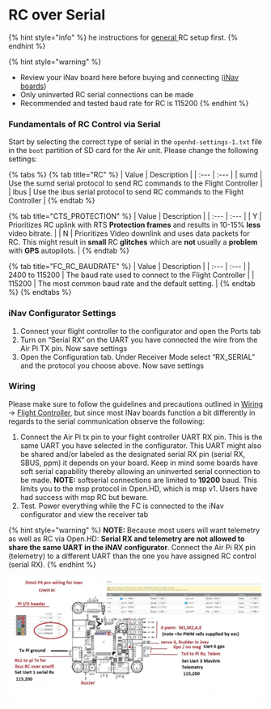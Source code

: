 # RC over Serial

{% hint style="info" %}
he instructions for [general ](general.md)RC setup first.
{% endhint %}

{% hint style="warning" %}
* Review your iNav board here before buying and connecting \([iNav boards](https://github.com/iNavFlight/inav/tree/master/docs)\)
* Only uninverted RC serial connections can be made
* Recommended and tested baud rate for RC is 115200
{% endhint %}

### Fundamentals of RC Control via Serial

Start by selecting the correct type of serial in the `openhd-settings-1.txt` file in the `boot` partition of SD card for the Air unit. Please change the following settings:

{% tabs %}
{% tab title="RC" %}
| Value | Description |
| :--- | :--- |
| sumd | Use the sumd serial protocol to send RC commands to the Flight Controller |
| ibus | Use the ibus serial protocol to send RC commands to the Flight Controller |
{% endtab %}

{% tab title="CTS\_PROTECTION" %}
| Value | Description |
| :--- | :--- |
| Y | Prioritizes RC uplink with RTS **Protection frames** and results in 10-15% **less** video bitrate. |
| N | Prioritizes Video downlink and uses data packets for RC. This might result in **small** RC **glitches** which are **not** usually a **problem** with **GPS** autopilots. |
{% endtab %}

{% tab title="FC\_RC\_BAUDRATE" %}
| Value | Description |
| :--- | :--- |
| 2400 to 115200 | The baud rate used to connect to the Flight Controller |
| 115200 | The most common baud rate and the default setting. |
{% endtab %}
{% endtabs %}

### iNav Configurator Settings

1. Connect your flight controller to the configurator and open the Ports tab
2. Turn on “Serial RX” on the UART you have connected the wire from the Air Pi TX pin. Now save settings
3. Open the Configuration tab. Under Receiver Mode select “RX\_SERIAL” and the protocol you choose above. Now save settings

### Wiring

Please make sure to follow the guidelines and precautions outlined in [Wiring ](../hardware/wiring.md)-&gt; [Flight Controller](../hardware/wiring.md#flight-controller), but since most INav boards function a bit differently in regards to the serial communication observe the following:

1. Connect the Air Pi tx pin to your flight controller UART RX pin.  This is the same UART you have selected in the configurator.  This UART might also be shared and/or labeled as the designated serial RX pin \(serial RX, SBUS, ppm\) it depends on your board. Keep in mind some boards have soft serial capability thereby allowing an uninverted serial connection to be made.  **NOTE:** softserial connections are limited to **19200** baud. This limits you to the msp protocol in Open.HD, which is msp v1. Users have had success with msp RC but beware.
2. Test. Power everything while the FC is connected to the iNav configurator and view the receiver tab

{% hint style="warning" %}
**NOTE:** Because most users will want telemetry as well as RC via Open.HD: **Serial RX and telemetry are not allowed to share the same UART in the iNAV configurator**. Connect the Air Pi RX pin \(telemetry\) to a different UART than the one you have assigned RC control \(serial RX\).
{% endhint %}

![A Picture speaks a thousand words](../.gitbook/assets/image%20%2825%29.png)

